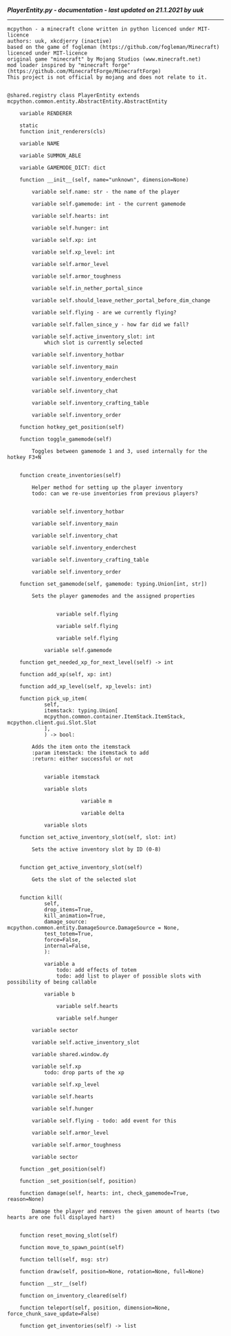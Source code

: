 ***PlayerEntity.py - documentation - last updated on 21.1.2021 by uuk***
___

    mcpython - a minecraft clone written in python licenced under MIT-licence
    authors: uuk, xkcdjerry (inactive)
    based on the game of fogleman (https://github.com/fogleman/Minecraft) licenced under MIT-licence
    original game "minecraft" by Mojang Studios (www.minecraft.net)
    mod loader inspired by "minecraft forge" (https://github.com/MinecraftForge/MinecraftForge)
    This project is not official by mojang and does not relate to it.


    @shared.registry class PlayerEntity extends mcpython.common.entity.AbstractEntity.AbstractEntity

        variable RENDERER

        static
        function init_renderers(cls)

        variable NAME

        variable SUMMON_ABLE

        variable GAMEMODE_DICT: dict

        function __init__(self, name="unknown", dimension=None)

            variable self.name: str - the name of the player

            variable self.gamemode: int - the current gamemode

            variable self.hearts: int

            variable self.hunger: int

            variable self.xp: int

            variable self.xp_level: int

            variable self.armor_level

            variable self.armor_toughness

            variable self.in_nether_portal_since

            variable self.should_leave_nether_portal_before_dim_change

            variable self.flying - are we currently flying?

            variable self.fallen_since_y - how far did we fall?

            variable self.active_inventory_slot: int
                which slot is currently selected

            variable self.inventory_hotbar

            variable self.inventory_main

            variable self.inventory_enderchest

            variable self.inventory_chat

            variable self.inventory_crafting_table

            variable self.inventory_order

        function hotkey_get_position(self)

        function toggle_gamemode(self)
            
            Toggles between gamemode 1 and 3, used internally for the hotkey F3+N


        function create_inventories(self)
            
            Helper method for setting up the player inventory
            todo: can we re-use inventories from previous players?


            variable self.inventory_hotbar

            variable self.inventory_main

            variable self.inventory_chat

            variable self.inventory_enderchest

            variable self.inventory_crafting_table

            variable self.inventory_order

        function set_gamemode(self, gamemode: typing.Union[int, str])
            
            Sets the player gamemodes and the assigned properties


                    variable self.flying

                    variable self.flying

                    variable self.flying

                variable self.gamemode

        function get_needed_xp_for_next_level(self) -> int

        function add_xp(self, xp: int)

        function add_xp_level(self, xp_levels: int)

        function pick_up_item(
                self,
                itemstack: typing.Union[
                mcpython.common.container.ItemStack.ItemStack, mcpython.client.gui.Slot.Slot
                ],
                ) -> bool:
            
            Adds the item onto the itemstack
            :param itemstack: the itemstack to add
            :return: either successful or not


                variable itemstack

                variable slots

                            variable m

                            variable delta

                variable slots

        function set_active_inventory_slot(self, slot: int)
            
            Sets the active inventory slot by ID (0-8)


        function get_active_inventory_slot(self)
            
            Gets the slot of the selected slot


        function kill(
                self,
                drop_items=True,
                kill_animation=True,
                damage_source: mcpython.common.entity.DamageSource.DamageSource = None,
                test_totem=True,
                force=False,
                internal=False,
                ):

                variable a
                    todo: add effects of totem
                    todo: add list to player of possible slots with possibility of being callable

                variable b

                    variable self.hearts

                    variable self.hunger

            variable sector

            variable self.active_inventory_slot

            variable shared.window.dy

            variable self.xp
                todo: drop parts of the xp

            variable self.xp_level

            variable self.hearts

            variable self.hunger

            variable self.flying - todo: add event for this

            variable self.armor_level

            variable self.armor_toughness

            variable sector

        function _get_position(self)

        function _set_position(self, position)

        function damage(self, hearts: int, check_gamemode=True, reason=None)
            
            Damage the player and removes the given amount of hearts (two hearts are one full displayed hart)


        function reset_moving_slot(self)

        function move_to_spawn_point(self)

        function tell(self, msg: str)

        function draw(self, position=None, rotation=None, full=None)

        function __str__(self)

        function on_inventory_cleared(self)

        function teleport(self, position, dimension=None, force_chunk_save_update=False)

        function get_inventories(self) -> list